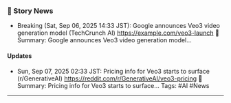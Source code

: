 ### 📌 Story News
- Breaking (Sat, Sep 06, 2025 14:33 JST): Google announces Veo3 video generation model (TechCrunch AI) https://example.com/veo3-launch
  📄 Summary: Google announces Veo3 video generation model...
#### Updates
- Sun, Sep 07, 2025 02:33 JST: Pricing info for Veo3 starts to surface (r/GenerativeAI) https://reddit.com/r/GenerativeAI/veo3-pricing
  📄 Summary: Pricing info for Veo3 starts to surface...
Tags: #AI #News
---
